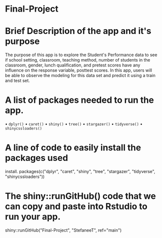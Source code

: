 Final-Project
=================

# Brief Description of the app and it's purpose
The purpose of this app is to explore the Student's Performance data to see if school setting, classroom, teaching method, number of students in the classroom, gender, lunch qualification, and pretest scores have any influence on the response variable, posttest scores. In this app, users will be able to observe the modeling for this data set and predict it using a train and test set. 


# A list of packages needed to run the app.

• `dplyr()`
• `caret()`
• `shiny()`
• `tree()`
• `stargazer()`
• `tidyverse()`
• `shinycssloaders()`

# A line of code to easily install the packages used

 install. packages(c("dplyr", "caret", "shiny", "tree", "stargazer", "tidyverse", "shinycssloaders"))

# The shiny::runGitHub() code that we can copy and paste into Rstudio to run your app. 
shiny::runGitHub("Final-Project", "StefaneeT", ref="main")
